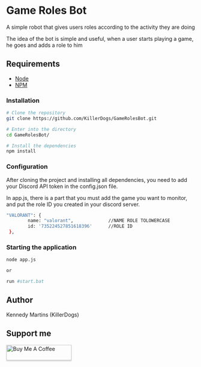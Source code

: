 # Game Roles Bot

A simple robot that gives users roles according to the activity they are doing

The idea of the bot is simple and useful, when a user starts playing a game, he goes and adds a role to him




## Requirements

- [Node](https://nodejs.org/en/)
- [NPM](https://www.npmjs.com/)

### Installation

```bash
# Clone the repository
git clone https://github.com/KillerDogs/GameRolesBot.git

# Enter into the directory
cd GameRolesBot/

# Install the dependencies
npm install
```

### Configuration

After cloning the project and installing all dependencies, you need to add your Discord API token in the config.json file.

In app.js, there is a part that you must add the game you want to monitor, and put the role ID you created in your discord server.

```bash
"VALORANT": {
        name: "valorant",             //NAME ROLE TOLOWERCASE
        id: '735224527851618396'      //ROLE ID
 },
 ```

### Starting the application

```bash
node app.js

or

run #start.bat
```

## Author

Kennedy Martins
(KillerDogs)

## Support me

<a href="https://www.buymeacoffee.com/kennedymartins" target="_blank"><img src="https://www.buymeacoffee.com/assets/img/custom_images/orange_img.png" alt="Buy Me A Coffee" style="height: 41px !important;width: 174px !important;box-shadow: 0px 3px 2px 0px rgba(190, 190, 190, 0.5) !important;-webkit-box-shadow: 0px 3px 2px 0px rgba(190, 190, 190, 0.5) !important;" ></a>

